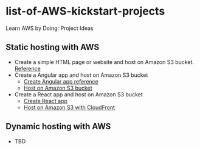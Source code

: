 # list-of-AWS-kickstart-projects
Learn AWS by Doing: Project Ideas

## Static hosting with AWS
- Create a simple HTML page or website and host on Amazon S3 bucket. [Reference](https://docs.aws.amazon.com/AmazonS3/latest/userguide/WebsiteHosting.html)
- Create a Angular app and host on Amazon S3 bucket
  - [Create Angular app reference ](https://v17.angular.io/tutorial/tour-of-heroes/toh-pt0)
  - [Host on Amazon S3 bucket](https://www.internetkatta.com/host-angular-2-or-4-or-5-version-in-aws-s3-using-cloudfront)
- Create a React app and host on Amazon S3 bucket
  - [Create React app](https://create-react-app.dev/)
  - [Host on Amazon S3 with CloudFront ](https://docs.aws.amazon.com/prescriptive-guidance/latest/patterns/deploy-a-react-based-single-page-application-to-amazon-s3-and-cloudfront.html)
 
## Dynamic hosting with AWS 
- TBD
